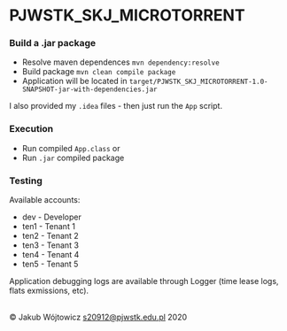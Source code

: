 # PJWSTK_SKJ_MICROTORRENT

### Build a .jar package

- Resolve maven dependences `mvn dependency:resolve`
- Build package `mvn clean compile package`
- Application will be located in `target/PJWSTK_SKJ_MICROTORRENT-1.0-SNAPSHOT-jar-with-dependencies.jar`

I also provided my `.idea` files - then just run the `App` script.

### Execution

- Run compiled `App.class` or
- Run `.jar` compiled package

### Testing

Available accounts:
- dev - Developer
- ten1 - Tenant 1
- ten2 - Tenant 2
- ten3 - Tenant 3
- ten4 - Tenant 4
- ten5 - Tenant 5

Application debugging logs are available through Logger (time lease logs, flats exmissions, etc).

\
&copy; Jakub Wójtowicz <s20912@pjwstk.edu.pl> 2020